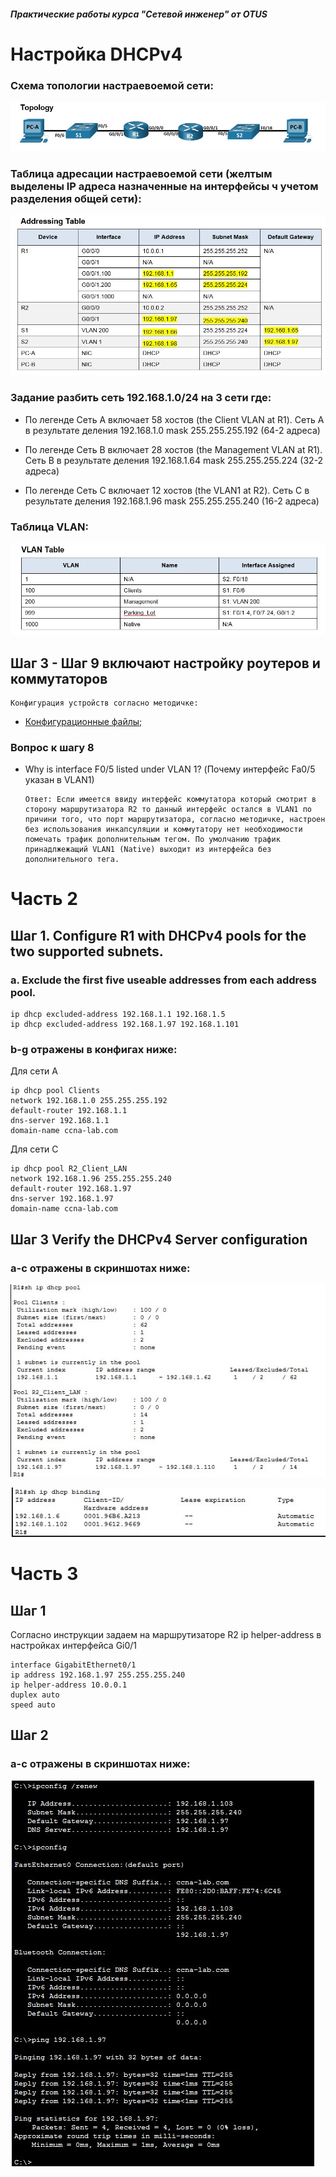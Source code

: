 ##### Практические работы курса "Сетевой инженер" от OTUS
#  Настройка DHCPv4
###  Схема топологии настраевоемой сети:
![](Topology.png)
###  Таблица адресации настраевоемой сети (желтым выделены IP адреса назначенные на интерфейсы ч учетом разделения общей сети):
![](addressing_table.png)
### Задание разбить сеть 192.168.1.0/24 на 3 сети где:

* По легенде Сеть A включает 58 хостов (the Client VLAN at R1). Сеть A в результате деления 192.168.1.0 mask 255.255.255.192 (64-2 адреса)

* По легенде Сеть B включает 28 хостов (the Management VLAN at R1). Сеть B в результате деления 192.168.1.64 mask 255.255.255.224 (32-2 адреса)

* По легенде Сеть C включает 12 хостов (the VLAN1 at R2). Сеть C в результате деления 192.168.1.96 mask 255.255.255.240 (16-2 адреса)

###  Таблица VLAN:
![](vlan_table.png)

## Шаг 3 - Шаг 9 включают настройку роутеров и коммутаторов 
    Конфигурация устройств согласно методичке:
- [Конфигурационные файлы;](config/)

### Вопрос к шагу 8
* Why is interface F0/5 listed under VLAN 1? (Почему интерфейс Fa0/5 указан в VLAN1)

      Ответ: Если имеется ввиду интерфейс коммутатора который смотрит в сторону маршрутизатора R2 то данный интерфейс остался в VLAN1 по причини того, что порт маршрутизатора, согласно методичке, настроен без использования инкапсуляции и коммутатору нет необходимости помечать трафик дополнительным тегом. По умолчанию трафик принадлжежащий VLAN1 (Native) выходит из интерфейса без дополнительного тега.
      
# Часть 2
## Шаг 1. Configure R1 with DHCPv4 pools for the two supported subnets. 
### a. Exclude the first five useable addresses from each address pool.
    ip dhcp excluded-address 192.168.1.1 192.168.1.5
    ip dhcp excluded-address 192.168.1.97 192.168.1.101
    
    
 ### b-g отражены в конфигах ниже:
Для сети A
 
    ip dhcp pool Clients
    network 192.168.1.0 255.255.255.192
    default-router 192.168.1.1
    dns-server 192.168.1.1
    domain-name ccna-lab.com
   
Для сети C 

    ip dhcp pool R2_Client_LAN
    network 192.168.1.96 255.255.255.240
    default-router 192.168.1.97
    dns-server 192.168.1.97
    domain-name ccna-lab.com
    
## Шаг 3 Verify the DHCPv4 Server configuration
### a-c отражены в скриншотах ниже:
![](sh_ip_dhcp_pool.png)

![](sh_ip_dhcp_binding.png)

# Часть 3
## Шаг 1
Согласно инструкции задаем на маршрутизаторе R2 ip helper-address в настройках интерфейса Gi0/1 

    interface GigabitEthernet0/1
    ip address 192.168.1.97 255.255.255.240
    ip helper-address 10.0.0.1
    duplex auto
    speed auto
    
## Шаг 2
### a-c отражены в скриншотах ниже:
![](Ping_B_192.168.1.97.png)
